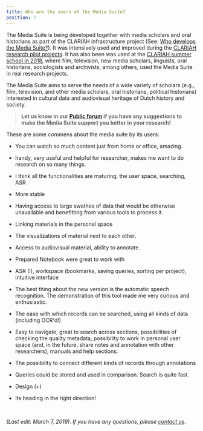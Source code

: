 ```yaml
---
title: Who are the users of the Media Suite?
position: 7
---
```


The Media Suite is being developed together with media scholars and oral historians as part of the CLARIAH infrastructure project (See: [Who develops the Media Suite?](http://mediasuite.clariah.nl/documentation/faq/who-develops)). It was intensively used and improved during the [CLARIAH research pilot projects](http://mediasuite.clariah.nl/documentation/faq/what-are-research-pilots). It has also been was used at the [CLARIAH summer school in 2018](https://clariah.github.io/mediasuite-blog/blog/2018/10/01/Clariah-Media-Studies-Summer-School-report), where film, television, new media scholars, linguists, oral historians, sociologists and archivists, among others, used the Media Suite in real research projects.

The Media Suite aims to serve the needs of a wide variety of scholars (e.g., film, television, and other media scholars, oral historians, political historians) interested in cultural data and audiovisual heritage of Dutch history and society.

> **Let us know in our [Public forum](http://mediasuite.clariah.nl/documentation/forum) if you have any suggestions to make the Media Suite support you better in your research!**



These are some commens about the media suite by its users:

- You can watch so much content just from home or office, amazing.
- handy, very useful and helpful for researcher, makes me want to do research on so many things.
- I think all the functionalities are maturing, the user space, searching, ASR
- More stable
- Having access to large swathes of data that would be otherwise unavailable and benefitting from various tools to process it. 
- Linking materials in the personal space 
- The visualizations of material next to each other. 
- Access to audiovisual material, ability to annotate.
- Prepared Notebook were great to work with
- ASR (!), workspace (bookmarks, saving queries, sorting per project), intuitive interface
- The best thing about the new version is the automatic speech recognition. The demonstration of this tool made me very curious and enthusiastic.
- The ease with which records can be searched, using all kinds of data (including OCR'd!)
- Easy to navigate, great to search across sections, possibilities of checking the quality metadata, possibility to work in personal user space (and, in the future, share notes and annotation with other researchers), manuals and help sections. 
- The possibility to connect different kinds of records through annotations
- Queries could be stored and used in comparison. Search is quite fast. 

- Design (+)
- Its heading in the right direction!

​	

*(Last edit: March 7, 2019)*. *If you have any questions, please [contact us]( https://mediasuite.clariah.nl/contact ).*